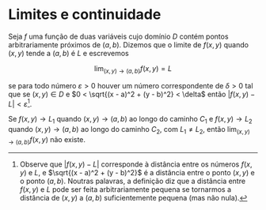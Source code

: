 # Limites e continuidade

Seja $f$ uma função de duas variáveis cujo domínio $D$ contém pontos arbitrariamente próximos de $(a,b)$. Dizemos que o limite de $f(x,y)$ quando $(x,y)$ tende a $(a,b)$ é $L$ e escrevemos

$$
\lim_{(x,y) \to (a,b)} f(x,y) = L
$$

se para todo número $\varepsilon > 0$ houver um número correspondente de $\delta > 0$ tal que se $(x,y) \in D$ e $0 < \sqrt{(x - a)^2 + (y - b)^2} < \delta$ então $|f(x,y) - L| < \varepsilon$[^1].

Se $f (x, y) \to L_1$ quando $(x, y) \to (a, b)$ ao longo do caminho $C_1$ e $f (x, y) \to L_2$ quando $(x, y) \to (a, b)$ ao longo do caminho $C_2$, com $L_1 \not = L_2$, então $\lim_{(x, y) \to (a, b)} f (x, y)$ não existe.

[^1]: Observe que $|f(x,y) - L |$ corresponde à distância entre os números $f (x, y)$ e $L$, e $\sqrt{(x - a)^2 + (y - b)^2}$ é a distância entre o ponto $(x, y)$ e o ponto $(a, b)$. Noutras palavras, a definição diz que a distância entre $f (x, y)$ e $L$ pode ser feita arbitrariamente pequena se tornarmos a distância de $(x, y)$ a $(a, b)$ suficientemente pequena (mas não nula).